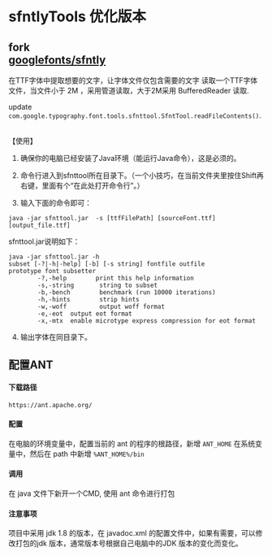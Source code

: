 # sfntlyTools 优化版本

## fork [googlefonts/sfntly](https://github.com/googlefonts/sfntly)                                                            

在TTF字体中提取想要的文字，让字体文件仅包含需要的文字
读取一个TTF字体文件，当文件小于 2M ，采用管道读取，大于2M采用 BufferedReader 读取.

update `com.google.typography.font.tools.sfnttool.SfntTool.readFileContents()`.    

【使用】
1. 确保你的电脑已经安装了Java环境（能运行Java命令），这是必须的。

2. 命令行进入到sfnttool所在目录下。（一个小技巧，在当前文件夹里按住Shift再右键，里面有个“在此处打开命令行”。）

3. 输入下面的命令即可：

```
java -jar sfnttool.jar  -s [ttfFilePath] [sourceFont.ttf] [output_file.ttf]
```

sfnttool.jar说明如下：

```
java -jar sfnttool.jar -h
subset [-?|-h|-help] [-b] [-s string] fontfile outfile
prototype font subsetter
        -?,-help        print this help information
        -s,-string       string to subset
        -b,-bench        benchmark (run 10000 iterations)
        -h,-hints        strip hints
        -w,-woff         output woff format
        -e,-eot  output eot format
        -x,-mtx  enable microtype express compression for eot format
```

4. 输出字体在同目录下。

## 配置ANT

#### 下载路径
```
https://ant.apache.org/
```

#### 配置
在电脑的环境变量中，配置当前的 ant 的程序的根路径，新增 `ANT_HOME` 
在系统变量中，然后在 path 中新增 `%ANT_HOME%/bin `

#### 调用
在 java 文件下新开一个CMD, 使用 ant 命令进行打包

#### 注意事项
项目中采用 jdk 1.8 的版本，在 javadoc.xml 的配置文件中，如果有需要，可以修改打包的jdk 版本，通常版本号根据自己电脑中的JDK 版本的变化而变化。

